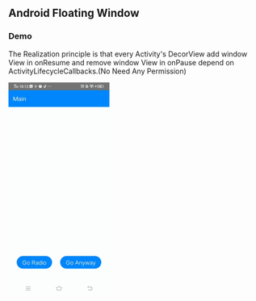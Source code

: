 ## Android Floating Window

### Demo

The Realization principle is that every Activity's DecorView add window View in onResume and  remove window View in onPause depend on ActivityLifecycleCallbacks.(No Need Any Permission)
 
<img width="200" height="420" src="pimuseum-android-floatingwindow-demo.gif"/>